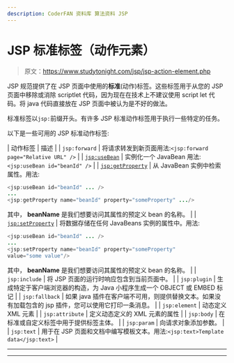 ```yaml
---
description: CoderFAN 资料库 算法资料 JSP
---
```


# JSP 标准标签（动作元素）

> 原文：<https://www.studytonight.com/jsp/jsp-action-element.php>

JSP 规范提供了在 JSP 页面中使用的**标准**(动作)标签。这些标签用于从您的 JSP 页面中移除或消除 scriptlet 代码，因为现在在技术上不建议使用 script let 代码。将 java 代码直接放在 JSP 页面中被认为是不好的做法。

标准标签以`jsp:`前缀开头。有许多 JSP 标准动作标签用于执行一些特定的任务。

以下是一些可用的 JSP 标准动作标签:

| 动作标签 | 描述 |
| `jsp:forward` | 将请求转发到新页面用法:`<jsp:forward page="Relative URL" />` |
| [`jsp:useBean`](usebean-tag.php) | 实例化一个 JavaBean 用法:`<jsp:useBean id="beanId" />` |
| [`jsp:getProperty`](getproperty-tag.php) | 从 JavaBean 实例中检索属性。用法:

```java
<jsp:useBean id="beanId" ... />
...
<jsp:getProperty name="beanId" property="someProperty" .../>
```

其中， **beanName** 是我们想要访问其属性的预定义 bean 的名称。 |
| [`jsp:setProperty`](getproperty-tag.php) | 将数据存储在任何 JavaBeans 实例的属性中。用法:

```java
<jsp:useBean id="beanId" ... />
...
<jsp:setProperty name="beanId" property="someProperty" 
value="some value"/>
```

其中， **beanName** 是我们想要访问其属性的预定义 bean 的名称。 |
| `jsp:include` | 将 JSP 页面的运行时响应包含到当前页面中。 |
| `jsp:plugin` | 生成特定于客户端浏览器的构造，为 Java 小程序生成一个 OBJECT 或 EMBED 标记 |
| `jsp:fallback` | 如果 java 插件在客户端不可用，则提供替换文本。如果没有加载包含的 jsp 插件，您可以使用它打印一条消息。 |
| `jsp:element` | 动态定义 XML 元素 |
| `jsp:attribute` | 定义动态定义的 XML 元素的属性 |
| `jsp:body` | 在标准或自定义标签中用于提供标签主体。 |
| `jsp:param` | 向请求对象添加参数。 |
| `jsp:text` | 用于在 JSP 页面和文档中编写模板文本。用法:`<jsp:text>Template data</jsp:text>` |

* * *

* * *